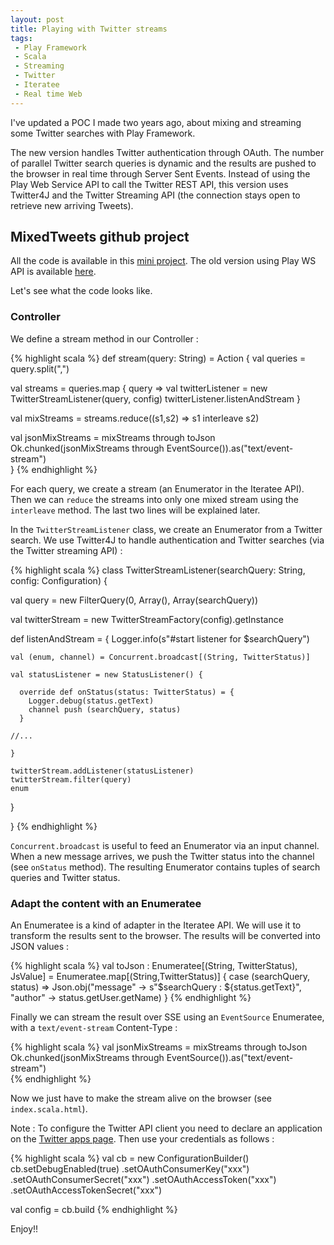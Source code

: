 ```yaml
---
layout: post
title: Playing with Twitter streams
tags:
 - Play Framework
 - Scala
 - Streaming
 - Twitter
 - Iteratee
 - Real time Web
---
```


I've updated a POC I made two years ago, about mixing and streaming some Twitter searches with Play Framework.

The new version handles Twitter authentication through OAuth. The number of parallel Twitter search queries is dynamic and the results are pushed to the browser in real time through Server Sent Events.
Instead of using the Play Web Service API to call the Twitter REST API, this version uses Twitter4J and the Twitter Streaming API (the connection stays open to retrieve new arriving Tweets).

## MixedTweets github project

All the code is available in this [mini project](https://github.com/loicdescotte/MixedTweets-2014).
The old version using Play WS API is available [here](https://github.com/loicdescotte/Play2-MixedTweets).

Let's see what the code looks like.

### Controller

We define a stream method in our Controller :

{% highlight scala %}
def stream(query: String) = Action {
  val queries = query.split(",")

  val streams = queries.map { query => 
    val twitterListener = new TwitterStreamListener(query, config)
    twitterListener.listenAndStream
  }

  val mixStreams = streams.reduce((s1,s2) => s1 interleave s2)

  val jsonMixStreams = mixStreams through toJson
  Ok.chunked(jsonMixStreams through EventSource()).as("text/event-stream")  
} 
{% endhighlight %}

For each query, we create a stream (an Enumerator in the Iteratee API). Then we can `reduce` the streams into only one mixed stream using the `interleave` method.
The last two lines will be explained later.

In the `TwitterStreamListener` class, we create an Enumerator from a Twitter search. We use Twitter4J to handle authentication and Twitter searches (via the Twitter streaming API) : 

{% highlight scala %}
class TwitterStreamListener(searchQuery: String, config: Configuration) {
 
  val query = new FilterQuery(0, Array(), Array(searchQuery))
 
  val twitterStream = new TwitterStreamFactory(config).getInstance
 
  def listenAndStream = {
    Logger.info(s"#start listener for $searchQuery")
 
    val (enum, channel) = Concurrent.broadcast[(String, TwitterStatus)]
 
    val statusListener = new StatusListener() {
 
      override def onStatus(status: TwitterStatus) = {      
        Logger.debug(status.getText)  
        channel push (searchQuery, status)
      }

    //...
 
    }
 
    twitterStream.addListener(statusListener)
    twitterStream.filter(query)
    enum
  }
 
}
{% endhighlight %}

`Concurrent.broadcast` is useful to feed an Enumerator via an input channel.
When a new message arrives, we push the Twitter status into the channel (see `onStatus` method).
The resulting Enumerator contains tuples of search queries and Twitter status.

### Adapt the content with an Enumeratee

An Enumeratee is a kind of adapter in the Iteratee API. We will use it to transform the results sent to the browser.
The results will be converted into JSON values :

{% highlight scala %}
val toJson : Enumeratee[(String, TwitterStatus), JsValue] = Enumeratee.map[(String,TwitterStatus)] { case (searchQuery, status) =>
  Json.obj("message" -> s"$searchQuery : ${status.getText}", "author" -> status.getUser.getName)
}
{% endhighlight %}

Finally we can stream the result over SSE using an `EventSource` Enumeratee, with a `text/event-stream` Content-Type :

{% highlight scala %}
val jsonMixStreams = mixStreams through toJson
Ok.chunked(jsonMixStreams through EventSource()).as("text/event-stream")  
{% endhighlight %}

Now we just have to make the stream alive on the browser (see `index.scala.html`).

Note : To configure the Twitter API client you need to declare an application on the [Twitter apps page](https://apps.twitter.com/).
Then use your credentials as follows : 

{% highlight scala %}
val cb = new ConfigurationBuilder()
cb.setDebugEnabled(true)
  .setOAuthConsumerKey("xxx")
  .setOAuthConsumerSecret("xxx")
  .setOAuthAccessToken("xxx")
  .setOAuthAccessTokenSecret("xxx")

val config = cb.build 
{% endhighlight %}


Enjoy!!
